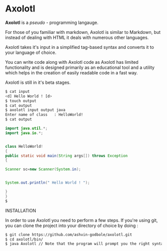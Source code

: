 
# Axolotl 

 __Axolotl__ is a _pseudo -_ programming langauge.


For those of you familiar with markdown, Axolotl is similar to Markdown, but instead of dealing with HTML it deals with numerous other languages.

Axolotl takes it's input in a simplified tag-based syntax and converts it to your language of choice.

You can write code along with Axolotl code as Axolotl has limited functionality and is designed primarily as an educational tool and a utility which helps in the creation of easily readable code in a fast way.

Axolotl is still in it's beta stages.



```sh
$ cat input
<d] Hello World ! [d>
$ touch output
$ cat output
$ axolotl input output java
Enter name of class   : HelloWorld!                
$ cat output 
```
```Java
import java.util.*;
import java.io.*;


class HelloWorld!
{
public static void main(String args[]) throws Exception
{

Scanner sc=new Scanner(System.in);


System.out.println(" Hello World ! ");

}
}
$ 
``` 

INSTALLATION

In order to use Axolotl you need to perform a few steps.
If you're using git, you can clone the project into your directory of choice by doing :

```sh
$ git clone https://github.com/ashvin-godbole/axolotl.git
$ cd axolotl/bin/
$ java Axolotl // Note that the program will prompt you the right syntax.
```
